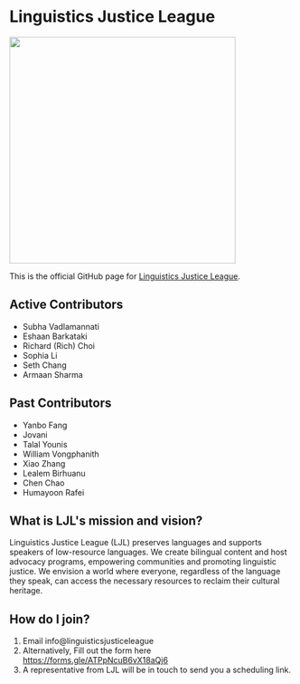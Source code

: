 # Linguistics Justice League
<img src="https://github.com/linguisticsjusticeleague/.github/assets/71041442/ca0377dc-1474-4f77-889f-a7de54f1709c" width="400">


This is the official GitHub page for [Linguistics Justice League](https://linguisticsjusticeleague.org/). 

## Active Contributors
- Subha Vadlamannati 
- Eshaan Barkataki 
- Richard (Rich) Choi
- Sophia Li
- Seth Chang
- Armaan Sharma

## Past Contributors
- Yanbo Fang
- Jovani
- Talal Younis
- William Vongphanith
- Xiao Zhang
- Lealem Birhuanu
- Chen Chao
- Humayoon Rafei

## What is LJL's mission and vision?
Linguistics Justice League (LJL) preserves languages and supports speakers of low-resource languages. We create bilingual content and host advocacy programs, empowering communities and promoting linguistic justice. We envision a world where everyone, regardless of the language they speak, can access the necessary resources to reclaim their cultural heritage.

## How do I join?
1. Email info@linguisticsjusticeleague
2. Alternatively, Fill out the form here https://forms.gle/ATPpNcuB6vX18aQj6
3. A representative from LJL will be in touch to send you a scheduling link.

